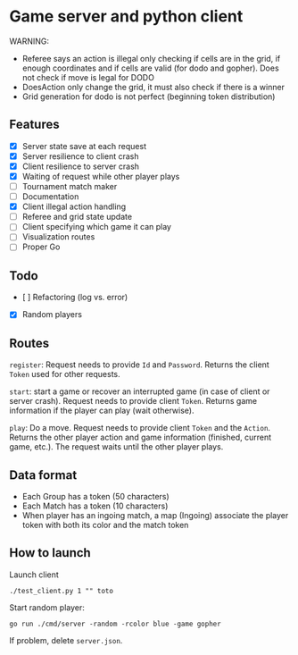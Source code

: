# Game server and python client

WARNING:
- Referee says an action is illegal only checking if cells are in the grid, if enough coordinates and if cells are valid (for dodo and gopher). Does not check if move is legal for DODO
- DoesAction only change the grid, it must also check if there is a winner
- Grid generation for dodo is not perfect (beginning token distribution)

## Features 

- [x] Server state save at each request
- [x] Server resilience to client crash
- [X] Client resilience to server crash
- [X] Waiting of request while other player plays
- [ ] Tournament match maker
- [ ] Documentation
- [X] Client illegal action handling
- [ ] Referee and grid state update
- [ ] Client specifying which game it can play
- [ ] Visualization routes
- [ ] Proper Go

## Todo

- [ ] Refactoring (log vs. error)
- [x] Random players

## Routes

`register`: Request needs to provide `Id` and `Password`. Returns the client `Token` used for other requests.

`start`: start a game or recover an interrupted game (in case of client or server crash).
Request needs to provide client `Token`. Returns game information if the player can play (wait otherwise).

`play`: Do a move. Request needs to provide client `Token` and the `Action`. Returns the other player action and game information
(finished, current game, etc.). The request waits until the other player plays.

## Data format

- Each Group has a token (50 characters)
- Each Match has a token (10 characters)
- When player has an ingoing match, a map (Ingoing) associate the player token with both its color and the match token


## How to launch
Launch client
```
./test_client.py 1 "" toto
```

Start random player:
```
go run ./cmd/server -random -rcolor blue -game gopher
```

If problem, delete `server.json`.